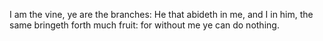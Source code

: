 I am the vine, ye are the branches: He that abideth in me, and I in him, the same bringeth forth much fruit: for without me ye can do nothing.
